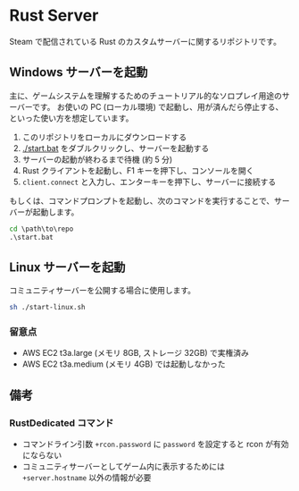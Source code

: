 # Rust Server

Steam で配信されている Rust のカスタムサーバーに関するリポジトリです。

## Windows サーバーを起動

主に、ゲームシステムを理解するためのチュートリアル的なソロプレイ用途のサーバーです。
お使いの PC (ローカル環境) で起動し、用が済んだら停止する、といった使い方を想定しています。

1. このリポジトリをローカルにダウンロードする
2. [./start.bat](./start.bat) をダブルクリックし、サーバーを起動する
3. サーバーの起動が終わるまで待機 (約 5 分)
4. Rust クライアントを起動し、F1 キーを押下し、コンソールを開く
5. `client.connect` と入力し、エンターキーを押下し、サーバーに接続する

もしくは、コマンドプロンプトを起動し、次のコマンドを実行することで、サーバーが起動します。

```bat
cd \path\to\repo
.\start.bat
```

## Linux サーバーを起動

コミュニティサーバーを公開する場合に使用します。

```sh
sh ./start-linux.sh
```

### 留意点

- AWS EC2 t3a.large (メモリ 8GB, ストレージ 32GB) で実権済み
- AWS EC2 t3a.medium (メモリ 4GB) では起動しなかった

## 備考

### RustDedicated コマンド

- コマンドライン引数 `+rcon.password` に `password` を設定すると rcon が有効にならない
- コミュニティサーバーとしてゲーム内に表示するためには `+server.hostname` 以外の情報が必要
